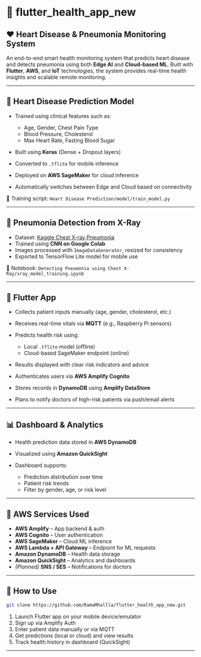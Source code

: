 # 💓 flutter_health_app_new

## ❤️ Heart Disease & Pneumonia Monitoring System

An end-to-end smart health monitoring system that predicts heart disease and detects pneumonia using both **Edge AI** and **Cloud-based ML**. Built with **Flutter**, **AWS**, and **IoT** technologies, the system provides real-time health insights and scalable remote monitoring.

---

## 🧠 Heart Disease Prediction Model

* Trained using clinical features such as:

  * Age, Gender, Chest Pain Type
  * Blood Pressure, Cholesterol
  * Max Heart Rate, Fasting Blood Sugar
* Built using **Keras** (Dense + Dropout layers)
* Converted to `.tflite` for mobile inference
* Deployed on **AWS SageMaker** for cloud inference
* Automatically switches between Edge and Cloud based on connectivity

📂 Training script:
`Heart Disease Prediction/model/train_model.py`

---

## 🩻 Pneumonia Detection from X-Ray

* Dataset: [Kaggle Chest X-ray Pneumonia](https://www.kaggle.com/datasets/paultimothymooney/chest-xray-pneumonia)
* Trained using **CNN on Google Colab**
* Images processed with `ImageDataGenerator`, resized for consistency
* Exported to TensorFlow Lite model for mobile use

📓 Notebook:
`Detecting Pneumonia using Chest X-Ray/xray_model_training.ipynb`

---

## 📱 Flutter App

* Collects patient inputs manually (age, gender, cholesterol, etc.)
* Receives real-time vitals via **MQTT** (e.g., Raspberry Pi sensors)
* Predicts health risk using:

  * Local `.tflite` model (offline)
  * Cloud-based SageMaker endpoint (online)
* Results displayed with clear risk indicators and advice
* Authenticates users via **AWS Amplify Cognito**
* Stores records in **DynamoDB** using **Amplify DataStore**
* Plans to notify doctors of high-risk patients via push/email alerts

---

## 📊 Dashboard & Analytics

* Health prediction data stored in **AWS DynamoDB**
* Visualized using **Amazon QuickSight**
* Dashboard supports:

  * Prediction distribution over time
  * Patient risk trends
  * Filter by gender, age, or risk level

---

## 🔧 AWS Services Used

* **AWS Amplify** – App backend & auth
* **AWS Cognito** – User authentication
* **AWS SageMaker** – Cloud ML inference
* **AWS Lambda + API Gateway** – Endpoint for ML requests
* **Amazon DynamoDB** – Health data storage
* **Amazon QuickSight** – Analytics and dashboards
* *(Planned)* **SNS / SES** – Notifications for doctors

---

## 🚀 How to Use

```bash
git clone https://github.com/RamaMhallla/flutter_health_app_new.git
```

1. Launch Flutter app on your mobile device/emulator
2. Sign up via Amplify Auth
3. Enter patient data manually or via MQTT
4. Get predictions (local or cloud) and view results
5. Track health history in dashboard (QuickSight)

---

